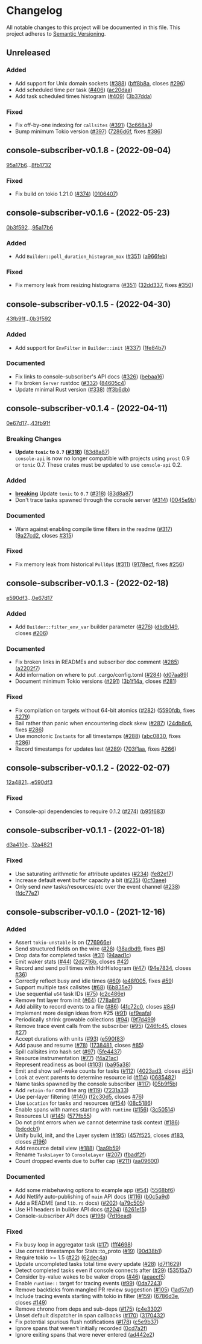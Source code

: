 # Changelog

All notable changes to this project will be documented in this file.
This project adheres to [Semantic Versioning](https://semver.org/spec/v2.0.0.html).

## Unreleased


### Added

- Add support for Unix domain sockets ([#388](https://github.com/tokio-rs/console/issues/388)) ([bff8b8a](https://github.com/tokio-rs/console/commit/bff8b8a4291b0584ab4f97c5f91246eb9a68f262), closes [#296](https://github.com/tokio-rs/console/issues/296))
- Add scheduled time per task ([#406](https://github.com/tokio-rs/console/issues/406)) ([ac20daa](https://github.com/tokio-rs/console/commit/ac20daaf301f80e87002593813965d11d11371e4))
- Add task scheduled times histogram ([#409](https://github.com/tokio-rs/console/issues/409)) ([3b37dda](https://github.com/tokio-rs/console/commit/3b37dda773f8cd237f6759d193fdc83a75ab7653))

### Fixed

- Fix off-by-one indexing for `callsites` ([#391](https://github.com/tokio-rs/console/issues/391)) ([3c668a3](https://github.com/tokio-rs/console/commit/3c668a3679b5536f8a047db7a35d432c645aacef))
- Bump minimum Tokio version ([#397](https://github.com/tokio-rs/console/issues/397)) ([7286d6f](https://github.com/tokio-rs/console/commit/7286d6f75022f3504a0379ff3fa15585a614753e), fixes [#386](https://github.com/tokio-rs/console/issues/386))

## console-subscriber-v0.1.8 - (2022-09-04)

[95a17b6](https://github.com/tokio-rs/console/commit/95a17b6f549ca6d9d22777043dc6f65432fdc69b)...[8fb1732](https://github.com/tokio-rs/console/commit/8fb1732dfd78ec3a8e4945c453d1c127f63ecdc4)


### Fixed

- Fix build on tokio 1.21.0 ([#374](https://github.com/tokio-rs/console/issues/374)) ([0106407](https://github.com/tokio-rs/console/commit/0106407cc712b65793801d70324896138d4a4d59))

## console-subscriber-v0.1.6 - (2022-05-23)

[0b3f592](https://github.com/tokio-rs/console/commit/0b3f59280070b1b9f44ec7473ff36279c4ad54c4)...[95a17b6](https://github.com/tokio-rs/console/commit/95a17b6f549ca6d9d22777043dc6f65432fdc69b)


### Added

- Add `Builder::poll_duration_histogram_max` ([#351](https://github.com/tokio-rs/console/issues/351)) ([a966feb](https://github.com/tokio-rs/console/commit/a966feb3d24e555b76c39830216f6fcff6c18f85))

### Fixed

- Fix memory leak from resizing histograms ([#351](https://github.com/tokio-rs/console/issues/351)) ([32dd337](https://github.com/tokio-rs/console/commit/32dd33760a633a409d7828783dd8c095c7b6b0ed), fixes [#350](https://github.com/tokio-rs/console/issues/350))

## console-subscriber-v0.1.5 - (2022-04-30)

[43fb91f](https://github.com/tokio-rs/console/commit/43fb91f58b1ed6255d21fe591c68275995ea8894)...[0b3f592](https://github.com/tokio-rs/console/commit/0b3f59280070b1b9f44ec7473ff36279c4ad54c4)


### Added

- Add support for `EnvFilter` in `Builder::init` ([#337](https://github.com/tokio-rs/console/issues/337)) ([1fe84b7](https://github.com/tokio-rs/console/commit/1fe84b7270e9e6d41d0f1b97029ef4793aa6b58d))

### Documented

- Fix links to console-subscriber's API docs ([#326](https://github.com/tokio-rs/console/issues/326)) ([bebaa16](https://github.com/tokio-rs/console/commit/bebaa16b3b72ea08724bc0dc5d3aae60920485c7))
- Fix broken `Server` rustdoc ([#332](https://github.com/tokio-rs/console/issues/332)) ([84605c4](https://github.com/tokio-rs/console/commit/84605c4adc809bd715670c61a8a6e1a33a790fdf))
- Update minimal Rust version ([#338](https://github.com/tokio-rs/console/issues/338)) ([ff3b6db](https://github.com/tokio-rs/console/commit/ff3b6db6fa06456a14992663e8ff7ba8c80c1cc1))

## console-subscriber-v0.1.4 - (2022-04-11)

[0e67d17](https://github.com/tokio-rs/console/commit/0e67d17e1b92f549c787a5c700008064c10da00e)...[43fb91f](https://github.com/tokio-rs/console/commit/43fb91f58b1ed6255d21fe591c68275995ea8894)

### <a id = "console-subscriber-v0.1.4-breaking"></a>Breaking Changes
- **Update `tonic` to `0.7` ([#318](https://github.com/tokio-rs/console/issues/318))** ([83d8a87](83d8a870bcc40be71bc23d0f45fc374899c636a8))<br />`console-api` is now no longer compatible with projects using `prost`
0.9 or `tonic` 0.7. These crates must be updated to use `console-api`
0.2.

### Added

- [**breaking**](#console-subscriber-v0.1.4-breaking) Update `tonic` to `0.7` ([#318](https://github.com/tokio-rs/console/issues/318)) ([83d8a87](https://github.com/tokio-rs/console/commit/83d8a870bcc40be71bc23d0f45fc374899c636a8))
- Don't trace tasks spawned through the console server ([#314](https://github.com/tokio-rs/console/issues/314)) ([0045e9b](https://github.com/tokio-rs/console/commit/0045e9bf509b8fd180c20ea846ff1da065c86a7f))

### Documented

- Warn against enabling compile time filters in the readme ([#317](https://github.com/tokio-rs/console/issues/317)) ([9a27cd2](https://github.com/tokio-rs/console/commit/9a27cd23dfe1004c5cc8e04c58dfac187ebf93fa), closes [#315](https://github.com/tokio-rs/console/issues/315))

### Fixed

- Fix memory leak from historical `PollOp`s ([#311](https://github.com/tokio-rs/console/issues/311)) ([9178ecf](https://github.com/tokio-rs/console/commit/9178ecf02f094f8b23dc26f02faaba4ec09fd8f5), fixes [#256](https://github.com/tokio-rs/console/issues/256))

## console-subscriber-v0.1.3 - (2022-02-18)

[e590df3](https://github.com/tokio-rs/console/commit/e590df39ca38cf795b1aec493403e1411e3b4766)...[0e67d17](https://github.com/tokio-rs/console/commit/0e67d17e1b92f549c787a5c700008064c10da00e)


### Added

- Add `Builder::filter_env_var` builder parameter ([#276](https://github.com/tokio-rs/console/issues/276)) ([dbdb149](https://github.com/tokio-rs/console/commit/dbdb14949bd2ac7c58e5c38cecbeb3fb76f45619), closes [#206](https://github.com/tokio-rs/console/issues/206))

### Documented

- Fix broken links in READMEs and subscriber doc comment ([#285](https://github.com/tokio-rs/console/issues/285)) ([a2202f7](https://github.com/tokio-rs/console/commit/a2202f76beb0cc7983355aec108697f8964fe837))
- Add information on where to put .cargo/config.toml ([#284](https://github.com/tokio-rs/console/issues/284)) ([d07aa89](https://github.com/tokio-rs/console/commit/d07aa89b168a120c47fb4bc88d6691a157406631))
- Document minimum Tokio versions ([#291](https://github.com/tokio-rs/console/issues/291)) ([3b1f14a](https://github.com/tokio-rs/console/commit/3b1f14a50c507e7b5b672491fada6dfb067fc671), closes [#281](https://github.com/tokio-rs/console/issues/281))

### Fixed

- Fix compilation on targets without 64-bit atomics ([#282](https://github.com/tokio-rs/console/issues/282)) ([5590fdb](https://github.com/tokio-rs/console/commit/5590fdbc3e7f78c6a3800f0e07c148320447788e), fixes [#279](https://github.com/tokio-rs/console/issues/279))
- Bail rather than panic when encountering clock skew ([#287](https://github.com/tokio-rs/console/issues/287)) ([24db8c6](https://github.com/tokio-rs/console/commit/24db8c603fc86199f54a074a08390c68d1aa04e1), fixes [#286](https://github.com/tokio-rs/console/issues/286))
- Use monotonic `Instant`s for all timestamps ([#288](https://github.com/tokio-rs/console/issues/288)) ([abc0830](https://github.com/tokio-rs/console/commit/abc083000cb6de51e37d5037283e97ed0e27249e), fixes [#286](https://github.com/tokio-rs/console/issues/286))
- Record timestamps for updates last ([#289](https://github.com/tokio-rs/console/issues/289)) ([703f1aa](https://github.com/tokio-rs/console/commit/703f1aa449c7579d15af8adfbfc172e75da99281), fixes [#266](https://github.com/tokio-rs/console/issues/266))

## console-subscriber-v0.1.2 - (2022-02-07)

[12a4821](https://github.com/tokio-rs/console/commit/12a4821a0058dd6e1a0e4f6729a0f78fac291e0e)...[e590df3](https://github.com/tokio-rs/console/commit/e590df39ca38cf795b1aec493403e1411e3b4766)


### Fixed

- Console-api dependencies to require 0.1.2 ([#274](https://github.com/tokio-rs/console/issues/274)) ([b95f683](https://github.com/tokio-rs/console/commit/b95f683f0514978429535a75c86f8974b05a69aa))

## console-subscriber-v0.1.1 - (2022-01-18)

[d3a410e](https://github.com/tokio-rs/console/commit/d3a410e5aaeb96fd061f47ae61fdadcce5b195d7)...[12a4821](https://github.com/tokio-rs/console/commit/12a4821a0058dd6e1a0e4f6729a0f78fac291e0e)


### Fixed

- Use saturating arithmetic for attribute updates ([#234](https://github.com/tokio-rs/console/issues/234)) ([fe82e17](https://github.com/tokio-rs/console/commit/fe82e1704686ccbcdabaa1715cf30c5ce15cc17a))
- Increase default event buffer capacity a bit ([#235](https://github.com/tokio-rs/console/issues/235)) ([0cf0aee](https://github.com/tokio-rs/console/commit/0cf0aee31af1cf6992e98db8269fbfcec2d54961))
- Only send *new* tasks/resources/etc over the event channel ([#238](https://github.com/tokio-rs/console/issues/238)) ([fdc77e2](https://github.com/tokio-rs/console/commit/fdc77e28d45da73595320fab8ce56f982c562bb6))

## console-subscriber-v0.1.0 - (2021-12-16)


### Added

- Assert `tokio-unstable` is on ([776966e](https://github.com/tokio-rs/console/commit/776966ea1444525490b9f060e96555809d44cf26))
- Send structured fields on the wire ([#26](https://github.com/tokio-rs/console/issues/26)) ([38adbd9](https://github.com/tokio-rs/console/commit/38adbd97aefc53d06e509c7b33c98b4dcfa7a970), fixes [#6](https://github.com/tokio-rs/console/issues/6))
- Drop data for completed tasks  ([#31](https://github.com/tokio-rs/console/issues/31)) ([94aad1c](https://github.com/tokio-rs/console/commit/94aad1c88e9f97e08ef513449e1399092187da21))
- Emit waker stats ([#44](https://github.com/tokio-rs/console/issues/44)) ([2d2716b](https://github.com/tokio-rs/console/commit/2d2716badf35e3c887c8ab8dfd6ab64a721c6cf5), closes [#42](https://github.com/tokio-rs/console/issues/42))
- Record and send poll times with HdrHistogram ([#47](https://github.com/tokio-rs/console/issues/47)) ([94e7834](https://github.com/tokio-rs/console/commit/94e7834db44c3b19c54ff16a22f1b0e6464be1a2), closes [#36](https://github.com/tokio-rs/console/issues/36))
- Correctly reflect busy and idle times ([#60](https://github.com/tokio-rs/console/issues/60)) ([e48f005](https://github.com/tokio-rs/console/commit/e48f005cf6ed88cac94465b7ba56ad05477fd9b6), fixes [#59](https://github.com/tokio-rs/console/issues/59))
- Support multiple task callsites ([#68](https://github.com/tokio-rs/console/issues/68)) ([6b835e7](https://github.com/tokio-rs/console/commit/6b835e765fb43e9cf0dafef97ff3edf9042b7da7))
- Use sequential `u64` task IDs ([#75](https://github.com/tokio-rs/console/issues/75)) ([c2c486e](https://github.com/tokio-rs/console/commit/c2c486ee9c792453db81786490bff52a031be9e9))
- Remove fmt layer from init ([#64](https://github.com/tokio-rs/console/issues/64)) ([778a8f1](https://github.com/tokio-rs/console/commit/778a8f1fd60c1b92628cef59b021abf3fb0449a4))
- Add ability to record events to a file ([#86](https://github.com/tokio-rs/console/issues/86)) ([4fc72c0](https://github.com/tokio-rs/console/commit/4fc72c011ae5552ac4bd97cb69354f4205e1107f), closes [#84](https://github.com/tokio-rs/console/issues/84))
- Implement more design ideas from #25 ([#91](https://github.com/tokio-rs/console/issues/91)) ([ef9eafa](https://github.com/tokio-rs/console/commit/ef9eafad1e54acd6221d644e26ae7c01ce2eaed9))
- Periodically shrink growable collections ([#94](https://github.com/tokio-rs/console/issues/94)) ([9f7d499](https://github.com/tokio-rs/console/commit/9f7d4998106427170458fb1737dbd5e7ae16c1a4))
- Remove trace event calls from the subscriber ([#95](https://github.com/tokio-rs/console/issues/95)) ([246fc45](https://github.com/tokio-rs/console/commit/246fc45a76d6afb2ee6537b2ee73004570ffcbc9), closes [#27](https://github.com/tokio-rs/console/issues/27))
- Accept durations with units ([#93](https://github.com/tokio-rs/console/issues/93)) ([e590f83](https://github.com/tokio-rs/console/commit/e590f8318cc4ab6346d67f4f4c98a8b4d47c1d58))
- Add pause and resume ([#78](https://github.com/tokio-rs/console/issues/78)) ([1738481](https://github.com/tokio-rs/console/commit/173848173207afffce06c04a2ebfaa834794c6b1), closes [#85](https://github.com/tokio-rs/console/issues/85))
- Spill callsites into hash set  ([#97](https://github.com/tokio-rs/console/issues/97)) ([5fe4437](https://github.com/tokio-rs/console/commit/5fe443768dc9a63de2f6e66cf711e6fc535e8678))
- Resource instrumentation ([#77](https://github.com/tokio-rs/console/issues/77)) ([f4a21ac](https://github.com/tokio-rs/console/commit/f4a21acb18935af8b256999e2380eb5fb7e17d72))
- Represent readiness as bool ([#103](https://github.com/tokio-rs/console/issues/103)) ([ba95a38](https://github.com/tokio-rs/console/commit/ba95a38251a92ac3988333ab04655fa59d404937))
- Emit and show self-wake counts for tasks ([#112](https://github.com/tokio-rs/console/issues/112)) ([4023ad3](https://github.com/tokio-rs/console/commit/4023ad3be3db3a600f9351f3cdd3d25b45b3d6cb), closes [#55](https://github.com/tokio-rs/console/issues/55))
- Look at event parents to determine resource id ([#114](https://github.com/tokio-rs/console/issues/114)) ([0685482](https://github.com/tokio-rs/console/commit/06854828198fe3ab996c39d7bd7eaa7e87cffcae))
- Name tasks spawned by the console subscriber ([#117](https://github.com/tokio-rs/console/issues/117)) ([05b9f5b](https://github.com/tokio-rs/console/commit/05b9f5bf2accba58da97a4b08d4ab500892465b7))
- Add `retain-for` cmd line arg ([#119](https://github.com/tokio-rs/console/issues/119)) ([7231a33](https://github.com/tokio-rs/console/commit/7231a33268d409e4188c49b91ae8fc77c2889df6))
- Use per-layer filtering ([#140](https://github.com/tokio-rs/console/issues/140)) ([f2c30d5](https://github.com/tokio-rs/console/commit/f2c30d52c9f22de69bac38009a9183135808806c), closes [#76](https://github.com/tokio-rs/console/issues/76))
- Use `Location` for tasks and resources ([#154](https://github.com/tokio-rs/console/issues/154)) ([08c5186](https://github.com/tokio-rs/console/commit/08c5186eb01f18f8e4018058d12817e4127dd7be))
- Enable spans with names starting with `runtime` ([#156](https://github.com/tokio-rs/console/issues/156)) ([3c50514](https://github.com/tokio-rs/console/commit/3c50514060724e0655d44b58f16fd282d84ce43b))
- Resources UI ([#145](https://github.com/tokio-rs/console/issues/145)) ([577fb55](https://github.com/tokio-rs/console/commit/577fb55e48de052b9cd186476f092c76317bc09f))
- Do not print errors when we cannot determine task context ([#186](https://github.com/tokio-rs/console/issues/186)) ([bdcdcb1](https://github.com/tokio-rs/console/commit/bdcdcb1675b80758c2177dfb5e71426957f02cee))
- Unify build, init, and the Layer system ([#195](https://github.com/tokio-rs/console/issues/195)) ([457f525](https://github.com/tokio-rs/console/commit/457f525fd59bc9683a6dda7fcdb2bc225ee2cf71), closes [#183](https://github.com/tokio-rs/console/issues/183), closes [#196](https://github.com/tokio-rs/console/issues/196))
- Add resource detail view ([#188](https://github.com/tokio-rs/console/issues/188)) ([1aa9b59](https://github.com/tokio-rs/console/commit/1aa9b594f30e42098c6c6bbf41eb1d2b01dc0426))
- Rename `TasksLayer` to `ConsoleLayer` ([#207](https://github.com/tokio-rs/console/issues/207)) ([fbadf2f](https://github.com/tokio-rs/console/commit/fbadf2fe795a822c0843789b3113d9c297883345))
- Count dropped events due to buffer cap ([#211](https://github.com/tokio-rs/console/issues/211)) ([aa09600](https://github.com/tokio-rs/console/commit/aa09600b3bdc6591eafc9fe7b4507f7da2bca498))

### Documented

- Add some misbehaving options to example app ([#54](https://github.com/tokio-rs/console/issues/54)) ([5568bf6](https://github.com/tokio-rs/console/commit/5568bf6cdfd22af57b5dd6d0ef283466ec77058c))
- Add Netlify auto-publishing of `main` API docs ([#116](https://github.com/tokio-rs/console/issues/116)) ([b0c5a9d](https://github.com/tokio-rs/console/commit/b0c5a9d269b571459395d7ef08b7c09f53adc39b))
- Add a README (and `lib.rs` docs) ([#202](https://github.com/tokio-rs/console/issues/202)) ([a79c505](https://github.com/tokio-rs/console/commit/a79c5056875a3593b4fd61d18e42c2aa6a08688c))
- Use H1 headers in builder API docs ([#204](https://github.com/tokio-rs/console/issues/204)) ([6261e15](https://github.com/tokio-rs/console/commit/6261e15b6b7e2eab3a235a8d7693ca61855d03e7))
- Console-subscriber API docs ([#198](https://github.com/tokio-rs/console/issues/198)) ([7d16ead](https://github.com/tokio-rs/console/commit/7d16eadc5c254f21b0f4fba31f2fdf758808a8f4))

### Fixed

- Fix busy loop in aggregator task ([#17](https://github.com/tokio-rs/console/issues/17)) ([fff4698](https://github.com/tokio-rs/console/commit/fff46989221f0eea53303abaf08e6e2f29476500))
- Use correct timestamps for Stats::to_proto ([#19](https://github.com/tokio-rs/console/issues/19)) ([90d38b1](https://github.com/tokio-rs/console/commit/90d38b169f61982f0158aa3ae4f23b039cd96102))
- Require tokio >= 1.5 ([#22](https://github.com/tokio-rs/console/issues/22)) ([62dec4a](https://github.com/tokio-rs/console/commit/62dec4af406df453924be1133cef2963c6979999))
- Update uncompleted tasks total time every update ([#28](https://github.com/tokio-rs/console/issues/28)) ([d7f1629](https://github.com/tokio-rs/console/commit/d7f16293d939886e1f16afb80fc92033473e6312))
- Detect completed tasks even if console connects after ([#29](https://github.com/tokio-rs/console/issues/29)) ([53515a7](https://github.com/tokio-rs/console/commit/53515a7d9532e8b9780b56ab95d067309b46dc6f))
- Consider by-value wakes to be waker drops ([#46](https://github.com/tokio-rs/console/issues/46)) ([aeaecf5](https://github.com/tokio-rs/console/commit/aeaecf5467c188acde1c14a18261eade864bcdb9))
- Enable `runtime::` target for tracing events ([#99](https://github.com/tokio-rs/console/issues/99)) ([0da7243](https://github.com/tokio-rs/console/commit/0da72436ee42a11ab32003efa1353b1de52691fb))
- Remove backticks from mangled PR review suggestion ([#105](https://github.com/tokio-rs/console/issues/105)) ([1ad57af](https://github.com/tokio-rs/console/commit/1ad57af03fd007a2357eb299e3c8f254dc10f302))
- Include tracing events starting with tokio in filter ([#159](https://github.com/tokio-rs/console/issues/159)) ([6786d3e](https://github.com/tokio-rs/console/commit/6786d3e86966ff0524a3ed855caeff864be12b15), closes [#149](https://github.com/tokio-rs/console/issues/149))
- Remove chrono from deps and sub-deps ([#175](https://github.com/tokio-rs/console/issues/175)) ([c4e3302](https://github.com/tokio-rs/console/commit/c4e3302a118e5da030686cdd8a68cb8c55629567))
- Unset default dispatcher in span callbacks ([#170](https://github.com/tokio-rs/console/issues/170)) ([3170432](https://github.com/tokio-rs/console/commit/31704326f2e8665a7f062ceca84bf8d843007017))
- Fix potential spurious flush notifications ([#178](https://github.com/tokio-rs/console/issues/178)) ([c5e9b37](https://github.com/tokio-rs/console/commit/c5e9b375540bdb9a08370fe5d305d77efe0a63a7))
- Ignore spans that weren't initially recorded ([0cd7a2f](https://github.com/tokio-rs/console/commit/0cd7a2f76bcac4c609771d20f4c0fb21f10b62d4))
- Ignore exiting spans that were never entered ([ad442e2](https://github.com/tokio-rs/console/commit/ad442e2852065b6c5d7a770d2ef68439945354c7))

<!-- generated by git-cliff -->
